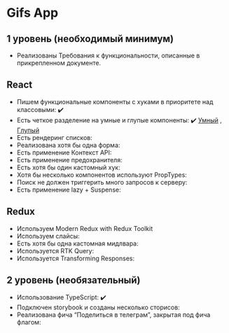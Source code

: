 # Gifs App

## **1 уровень (необходимый минимум)**

- Реализованы Требования к функциональности, описанные в прикрепленном документе.

## React

- Пишем функциональные компоненты c хуками в приоритете над классовыми: ✔️
- Есть четкое разделение на умные и глупые компоненты: ✔️ [Умный](https://github.com/funikovsky/aston-project/blob/main/src/layout/MainLayout.tsx) ,  [Глупый](https://github.com/funikovsky/aston-project/blob/main/src/components/ImageContainer/ImageContainer.tsx)
- Есть рендеринг списков: 
- Реализована хотя бы одна форма: 
- Есть применение Контекст API: 
- Есть применение предохранителя: 
- Есть хотя бы один кастомный хук: 
- Хотя бы несколько компонентов используют PropTypes: 
- Поиск не должен триггерить много запросов к серверу: 
- Есть применение lazy + Suspense: 

## Redux

- Используем Modern Redux with Redux Toolkit
- Используем слайсы: 
- Есть хотя бы одна кастомная мидлвара: 
- Используется RTK Query: 
- Используется Transforming Responses: 

## **2 уровень (необязательный)**

- Использование TypeScript: ✔️
- Подключен storybook и созданы несколько сторисов: 
- Реализована фича “Поделиться в телеграм”, закрытая под фича флагом: 
